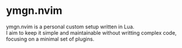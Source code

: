 # ymgn.nvim

ymgn.nvim is a personal custom setup written in Lua. <br />
I aim to keep it simple and maintainable without writting complex code, focusing on a minimal set of plugins. <br />

